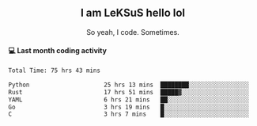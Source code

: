 <h2 align="center">I am LeKSuS hello lol</h2>
<p align="center">So yeah, I code. Sometimes.</p>

#### :computer: Last month coding activity
<!--START_SECTION:waka-->

```txt
Total Time: 75 hrs 43 mins

Python                     25 hrs 13 mins  ████████░░░░░░░░░░░░░░░░░   32.25 %
Rust                       17 hrs 51 mins  █████▓░░░░░░░░░░░░░░░░░░░   22.84 %
YAML                       6 hrs 21 mins   ██░░░░░░░░░░░░░░░░░░░░░░░   08.13 %
Go                         3 hrs 19 mins   █░░░░░░░░░░░░░░░░░░░░░░░░   04.25 %
C                          3 hrs 7 mins    █░░░░░░░░░░░░░░░░░░░░░░░░   04.00 %
```

<!--END_SECTION:waka-->
